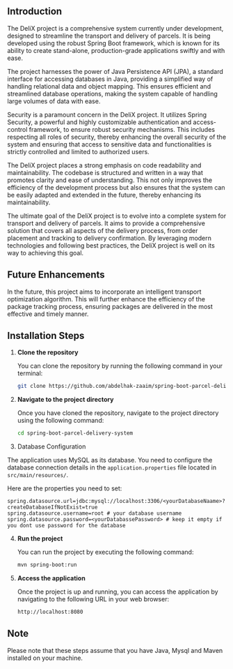 ## Introduction

The DeliX project is a comprehensive system currently under development, designed to streamline the transport and delivery of parcels. It is being developed using the robust Spring Boot framework, which is known for its ability to create stand-alone, production-grade applications swiftly and with ease.

The project harnesses the power of Java Persistence API (JPA), a standard interface for accessing databases in Java, providing a simplified way of handling relational data and object mapping. This ensures efficient and streamlined database operations, making the system capable of handling large volumes of data with ease.

Security is a paramount concern in the DeliX project. It utilizes Spring Security, a powerful and highly customizable authentication and access-control framework, to ensure robust security mechanisms. This includes respecting all roles of security, thereby enhancing the overall security of the system and ensuring that access to sensitive data and functionalities is strictly controlled and limited to authorized users.

The DeliX project places a strong emphasis on code readability and maintainability. The codebase is structured and written in a way that promotes clarity and ease of understanding. This not only improves the efficiency of the development process but also ensures that the system can be easily adapted and extended in the future, thereby enhancing its maintainability.

The ultimate goal of the DeliX project is to evolve into a complete system for transport and delivery of parcels. It aims to provide a comprehensive solution that covers all aspects of the delivery process, from order placement and tracking to delivery confirmation. By leveraging modern technologies and following best practices, the DeliX project is well on its way to achieving this goal.
## Future Enhancements

In the future, this project aims to incorporate an intelligent transport optimization algorithm. This will further enhance the efficiency of the package tracking process, ensuring packages are delivered in the most effective and timely manner.
## Installation Steps

1. **Clone the repository**

   You can clone the repository by running the following command in your terminal:

   ```bash
   git clone https://github.com/abdelhak-zaaim/spring-boot-parcel-delivery-system.git
    ```
2. **Navigate to the project directory**

   Once you have cloned the repository, navigate to the project directory using the following command:

   ```bash
   cd spring-boot-parcel-delivery-system
   ```

3. Database Configuration

The application uses MySQL as its database. You need to configure the database connection details in the `application.properties` file located in `src/main/resources/`.

Here are the properties you need to set:

```properties
spring.datasource.url=jdbc:mysql://localhost:3306/<yourDatabaseNaame>?createDatabaseIfNotExist=true
spring.datasource.username=root # your database username
spring.datasource.password=<yourDatabassePassword> # keep it empty if you dont use password for the database
```

4. **Run the project**

   You can run the project by executing the following command:

   ```bash
   mvn spring-boot:run
   ```
5. **Access the application**

   Once the project is up and running, you can access the application by navigating to the following URL in your web browser:

   ```bash
   http://localhost:8080
   ```
## Note
Please note that these steps assume that you have Java, Mysql and Maven installed on your machine.